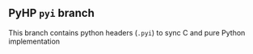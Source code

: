 ## PyHP `pyi` branch

This branch contains python headers (`.pyi`) to sync C and pure Python implementation